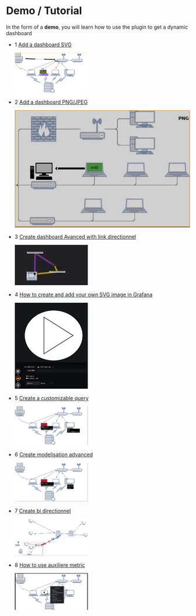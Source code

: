  
# Demo / Tutorial

In the form of a **demo**, you will learn how to use the plugin to get a dynamic dashboard


- 1 [Add a dashboard SVG](tutorial1.md)

    ![demo1](../../screenshots/demo/demo1.png)

- 2 [Add a dashboard PNG/JPEG](tutorial2.md)

    ![demo2](../../screenshots/demo/demo2.png)
    
- 3 [Create dashboard Avanced with link directionnel](tutorial3.md)

    ![demo3](../../screenshots/demo/demo3.png)

- 4 [How to create and add your own SVG image in Grafana](tutorial4.md)

    ![demo4](../../screenshots/demo/demo4.png)

- 5 [Create a customizable query](tutorial5.md)

    ![demo5](../../screenshots/demo/demo5.png)

- 6 [Create modelisation advanced](tutorial6.md)

    ![demo6](../../screenshots/demo/demo6.png)

- 7 [Create bi directionnel](tutorial7.md)

    ![demo7](../../screenshots/demo/demo7.png)

- 8 [How to use auxiliere metric](tutorial8.md)

    ![demo8](../../screenshots/demo/demo8.png)


